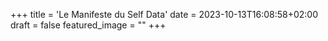 +++
title = 'Le Manifeste du Self Data'
date = 2023-10-13T16:08:58+02:00
draft = false
featured_image = ""
+++
